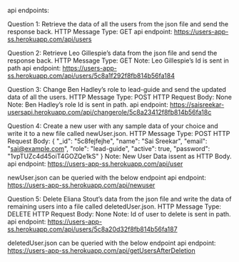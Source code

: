 api endpoints:

Question 1: Retrieve the data of all the users from the json file and send the response back.
HTTP Message Type: GET
api endpoint: https://users-app-ss.herokuapp.com/api/users

Question 2: Retrieve Leo Gillespie’s data from the json file and send the response back. 
HTTP Message Type: GET
Note: Leo Gillespie’s Id is sent in path
api endpoint: https://users-app-ss.herokuapp.com/api/users/5c8a1f292f8fb814b56fa184

Question 3: Change Ben Hadley’s role to lead-guide and send the updated data of all the users.
HTTP Message Type: POST
HTTP Request Body: None
Note:  Ben Hadley’s role Id is sent in path.
api endpoint: https://saisreekar-usersapi.herokuapp.com/api/changerole/5c8a23412f8fb814b56fa18c

Question 4: Create a new user with any sample data of your choice and write it to a new file called newUser.json.
HTTP Message Type: POST
HTTP Request Body: 
{
    "_id": "5c8fejfejhe",
    "name": "Sai Sreekar",
    "email": "sai@example.com",
    "role": "lead-guide",
    "active": true,
    "password": "1vpTUZc4d45oiT4GOZQe1kS"
  }
Note: New User Data issent as HTTP Body. 
api endpoint: https://users-app-ss.herokuapp.com/api/user

newUser.json can be queried with the below endpoint
api endpoint: https://users-app-ss.herokuapp.com/api/newuser

Question 5: Delete Eliana Stout’s data from the json file and write the data of remaining users into a file called deletedUser.json.
HTTP Message Type: DELETE
HTTP Request Body: None
Note: Id of user to delete is sent in path.
api endpoint: https://users-app-ss.herokuapp.com/api/users/5c8a20d32f8fb814b56fa187

deletedUser.json can be queried with the below endpoint
api endpoint: https://users-app-ss.herokuapp.com/api/getUsersAfterDeletion





